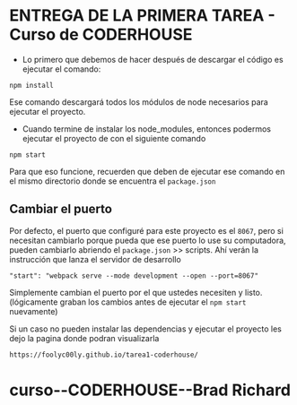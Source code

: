 # ENTREGA DE LA PRIMERA TAREA - Curso de CODERHOUSE

* Lo primero que debemos de hacer después de descargar el código es ejecutar el comando:

```
npm install
```
Ese comando descargará todos los módulos de node necesarios para ejecutar el proyecto.


* Cuando termine de instalar los node_modules, entonces podermos ejecutar el proyecto de con el siguiente comando

```
npm start
```
Para que eso funcione, recuerden que deben de ejecutar ese comando en el mismo directorio donde se encuentra el ```package.json```

## Cambiar el puerto
Por defecto, el puerto que configuré para este proyecto es el ```8067```, pero si necesitan cambiarlo porque pueda que ese puerto lo use su computadora, pueden cambiarlo abriendo el ```package.json``` >> scripts. Ahí verán la instrucción que lanza el servidor de desarrollo

```
"start": "webpack serve --mode development --open --port=8067"
```

Simplemente cambian el puerto por el que ustedes necesiten y listo. (lógicamente graban los cambios antes de ejecutar el ```npm start``` nuevamente)

Si un caso no pueden instalar las dependencias y ejecutar el proyecto les dejo la pagina donde podran visualizarla
```
https://foolyc00ly.github.io/tarea1-coderhouse/

```

# curso--CODERHOUSE--Brad Richard

